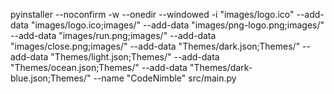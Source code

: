 pyinstaller --noconfirm -w --onedir --windowed -i "images/logo.ico" --add-data "images/logo.ico;images/" --add-data "images/png-logo.png;images/" --add-data "images/run.png;images/" --add-data "images/close.png;images/" --add-data "Themes/dark.json;Themes/" --add-data "Themes/light.json;Themes/" --add-data "Themes/ocean.json;Themes/" --add-data "Themes/dark-blue.json;Themes/" --name "CodeNimble" src/main.py